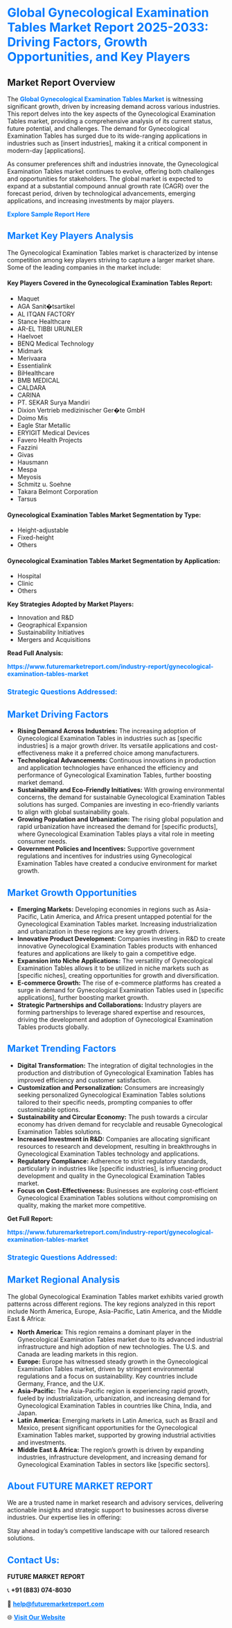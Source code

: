 <h1 style="color: #007BFF;">Global Gynecological Examination Tables Market Report 2025-2033: Driving Factors, Growth Opportunities, and Key Players</h1>

<section id="overview">
<h2>Market Report Overview</h2>
<p>The <a href="https://www.futuremarketreport.com/industry-report/gynecological-examination-tables-market" style="color: #007BFF; text-decoration: none;"><strong>Global Gynecological Examination Tables Market</strong></a> is witnessing significant growth, driven by increasing demand across various industries. This report delves into the key aspects of the Gynecological Examination Tables market, providing a comprehensive analysis of its current status, future potential, and challenges. The demand for Gynecological Examination Tables has surged due to its wide-ranging applications in industries such as [insert industries], making it a critical component in modern-day [applications].</p>
<p>As consumer preferences shift and industries innovate, the Gynecological Examination Tables market continues to evolve, offering both challenges and opportunities for stakeholders. The global market is expected to expand at a substantial compound annual growth rate (CAGR) over the forecast period, driven by technological advancements, emerging applications, and increasing investments by major players.</p>
</section>

<section id="overview">
<p><a href="https://www.futuremarketreport.com/request-sample/reportId=29023" style="color: #007BFF; text-decoration: none;"><strong>Explore Sample Report Here</strong></a></p>
</section>

<section id="key-players">
<h2 style="color: #007BFF;">Market Key Players Analysis</h2>
<p>The Gynecological Examination Tables market is characterized by intense competition among key players striving to capture a larger market share. Some of the leading companies in the market include:</p>
<h4>Key Players Covered in the Gynecological Examination Tables Report:</h4>
<ul><li>Maquet</li><li>AGA Sanit�tsartikel</li><li>AL ITQAN FACTORY</li><li>Stance Healthcare</li><li>AR-EL TIBBI URUNLER</li><li>Haelvoet</li><li>BENQ Medical Technology</li><li>Midmark</li><li>Merivaara</li><li>Essentialink</li><li>BiHealthcare</li><li>BMB MEDICAL</li><li>CALDARA</li><li>CARINA</li><li>PT. SEKAR Surya Mandiri</li><li>Dixion Vertrieb medizinischer Ger�te GmbH</li><li>Doimo Mis</li><li>Eagle Star Metallic</li><li>ERYIGIT Medical Devices</li><li>Favero Health Projects</li><li>Fazzini</li><li>Givas</li><li>Hausmann</li><li>Mespa</li><li>Meyosis</li><li>Schmitz u. Soehne</li><li>Takara Belmont Corporation</li><li>Tarsus</li></ul>
<h4>Gynecological Examination Tables Market Segmentation by Type:</h4>
<ul><li>Height-adjustable</li><li>Fixed-height</li><li>Others</li></ul>

<h4>Gynecological Examination Tables Market Segmentation by Application:</h4>
<ul><li>Hospital</li><li>Clinic</li><li>Others</li></ul>
<p><strong>Key Strategies Adopted by Market Players:</strong></p>
<ul>
<li>Innovation and R&D</li>
<li>Geographical Expansion</li>
<li>Sustainability Initiatives</li>
<li>Mergers and Acquisitions</li>
</ul>
</section>

<section>
<p><strong>Read Full Analysis: </strong></p><a href="https://www.futuremarketreport.com/industry-report/gynecological-examination-tables-market" style="color: #007BFF; text-decoration: none;"><strong>https://www.futuremarketreport.com/industry-report/gynecological-examination-tables-market</strong></a>
<h3 style="color: #007BFF;">Strategic Questions Addressed:</h3>
</section>

<section id="driving-factors">
<h2 style="color: #007BFF;">Market Driving Factors</h2>
<ul>
<li><strong>Rising Demand Across Industries:</strong> The increasing adoption of Gynecological Examination Tables in industries such as [specific industries] is a major growth driver. Its versatile applications and cost-effectiveness make it a preferred choice among manufacturers.</li>
<li><strong>Technological Advancements:</strong> Continuous innovations in production and application technologies have enhanced the efficiency and performance of Gynecological Examination Tables, further boosting market demand.</li>
<li><strong>Sustainability and Eco-Friendly Initiatives:</strong> With growing environmental concerns, the demand for sustainable Gynecological Examination Tables solutions has surged. Companies are investing in eco-friendly variants to align with global sustainability goals.</li>
<li><strong>Growing Population and Urbanization:</strong> The rising global population and rapid urbanization have increased the demand for [specific products], where Gynecological Examination Tables plays a vital role in meeting consumer needs.</li>
<li><strong>Government Policies and Incentives:</strong> Supportive government regulations and incentives for industries using Gynecological Examination Tables have created a conducive environment for market growth.</li>
</ul>
</section>

<section id="growth-opportunities">
<h2 style="color: #007BFF;">Market Growth Opportunities</h2>
<ul>
<li><strong>Emerging Markets:</strong> Developing economies in regions such as Asia-Pacific, Latin America, and Africa present untapped potential for the Gynecological Examination Tables market. Increasing industrialization and urbanization in these regions are key growth drivers.</li>
<li><strong>Innovative Product Development:</strong> Companies investing in R&D to create innovative Gynecological Examination Tables products with enhanced features and applications are likely to gain a competitive edge.</li>
<li><strong>Expansion into Niche Applications:</strong> The versatility of Gynecological Examination Tables allows it to be utilized in niche markets such as [specific niches], creating opportunities for growth and diversification.</li>
<li><strong>E-commerce Growth:</strong> The rise of e-commerce platforms has created a surge in demand for Gynecological Examination Tables used in [specific applications], further boosting market growth.</li>
<li><strong>Strategic Partnerships and Collaborations:</strong> Industry players are forming partnerships to leverage shared expertise and resources, driving the development and adoption of Gynecological Examination Tables products globally.</li>
</ul>
</section>

<section id="trending-factors">
<h2 style="color: #007BFF;">Market Trending Factors</h2>
<ul>
<li><strong>Digital Transformation:</strong> The integration of digital technologies in the production and distribution of Gynecological Examination Tables has improved efficiency and customer satisfaction.</li>
<li><strong>Customization and Personalization:</strong> Consumers are increasingly seeking personalized Gynecological Examination Tables solutions tailored to their specific needs, prompting companies to offer customizable options.</li>
<li><strong>Sustainability and Circular Economy:</strong> The push towards a circular economy has driven demand for recyclable and reusable Gynecological Examination Tables solutions.</li>
<li><strong>Increased Investment in R&D:</strong> Companies are allocating significant resources to research and development, resulting in breakthroughs in Gynecological Examination Tables technology and applications.</li>
<li><strong>Regulatory Compliance:</strong> Adherence to strict regulatory standards, particularly in industries like [specific industries], is influencing product development and quality in the Gynecological Examination Tables market.</li>
<li><strong>Focus on Cost-Effectiveness:</strong> Businesses are exploring cost-efficient Gynecological Examination Tables solutions without compromising on quality, making the market more competitive.</li>
</ul>
</section>

<section>
<p><strong>Get Full Report: </strong></p><a href="https://www.futuremarketreport.com/industry-report/gynecological-examination-tables-market" style="color: #007BFF; text-decoration: none;"><strong>https://www.futuremarketreport.com/industry-report/gynecological-examination-tables-market</strong></a>
<h3 style="color: #007BFF;">Strategic Questions Addressed:</h3>
</section>


<section id="regional-analysis">
<h2 style="color: #007BFF;">Market Regional Analysis</h2>
<p>The global Gynecological Examination Tables market exhibits varied growth patterns across different regions. The key regions analyzed in this report include North America, Europe, Asia-Pacific, Latin America, and the Middle East & Africa:</p>
<ul>
<li><strong>North America:</strong> This region remains a dominant player in the Gynecological Examination Tables market due to its advanced industrial infrastructure and high adoption of new technologies. The U.S. and Canada are leading markets in this region.</li>
<li><strong>Europe:</strong> Europe has witnessed steady growth in the Gynecological Examination Tables market, driven by stringent environmental regulations and a focus on sustainability. Key countries include Germany, France, and the U.K.</li>
<li><strong>Asia-Pacific:</strong> The Asia-Pacific region is experiencing rapid growth, fueled by industrialization, urbanization, and increasing demand for Gynecological Examination Tables in countries like China, India, and Japan.</li>
<li><strong>Latin America:</strong> Emerging markets in Latin America, such as Brazil and Mexico, present significant opportunities for the Gynecological Examination Tables market, supported by growing industrial activities and investments.</li>
<li><strong>Middle East & Africa:</strong> The region’s growth is driven by expanding industries, infrastructure development, and increasing demand for Gynecological Examination Tables in sectors like [specific sectors].</li>
</ul>
</section>

<footer>
<h2 style="color: #007BFF;">About FUTURE MARKET REPORT</h2>
<p>We are a trusted name in market research and advisory services, delivering actionable insights and strategic support to businesses across diverse industries. Our expertise lies in offering:</p>

<p>Stay ahead in today’s competitive landscape with our tailored research solutions.</p>

<h2 style="color: #007BFF;">Contact Us:</h2>
<p><strong>FUTURE MARKET REPORT</strong></p>
<p>📞 <strong>+91 (883) 074-8030</strong></p>
<p>📧 <strong><a href="mailto:help@futuremarketreport.com" style="color: #007BFF;">help@futuremarketreport.com</a></strong></p>
<p>🌐 <strong><a href="https://www.futuremarketreport.com/" style="color: #007BFF;">Visit Our Website</a></strong></p>
</footer>